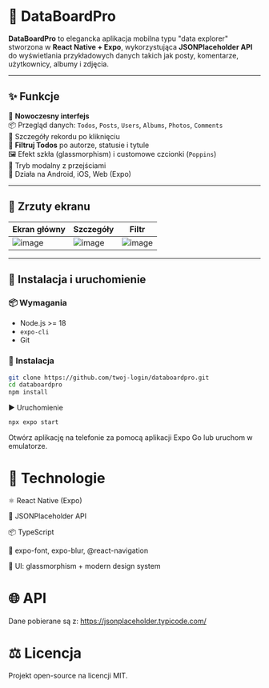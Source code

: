 # 🪪 DataBoardPro

**DataBoardPro** to elegancka aplikacja mobilna typu "data explorer" stworzona w **React Native + Expo**, wykorzystująca **JSONPlaceholder API** do wyświetlania przykładowych danych takich jak posty, komentarze, użytkownicy, albumy i zdjęcia.

---

## ✨ Funkcje

🎨 **Nowoczesny interfejs**  
📦 Przegląd danych: `Todos`, `Posts`, `Users`, `Albums`, `Photos`, `Comments`  
🧠 Szczegóły rekordu po kliknięciu  
🔎 **Filtruj Todos** po autorze, statusie i tytule  
🖼 Efekt szkła (glassmorphism) i customowe czcionki (`Poppins`)  
🌙 Tryb modalny z przejściami  
🚀 Działa na Android, iOS, Web (Expo)

---

## 📸 Zrzuty ekranu

| Ekran główny | Szczegóły | Filtr |
|-------------|-----------|--------|
| ![image](https://github.com/user-attachments/assets/117abe15-e345-4185-b6ab-36d2d7d6974e)| ![image](https://github.com/user-attachments/assets/9a7f6040-5d5b-4d12-8409-66569a22f68b) | ![image](https://github.com/user-attachments/assets/3376dbc4-a836-4378-ac31-ba0b3ffbed33) |

---

## 🚀 Instalacja i uruchomienie

### 📦 Wymagania

- Node.js >= 18
- `expo-cli`
- Git

### 🔧 Instalacja

```bash
git clone https://github.com/twoj-login/databoardpro.git
cd databoardpro
npm install
```

▶️ Uruchomienie
```bash
npx expo start
```
Otwórz aplikację na telefonie za pomocą aplikacji Expo Go lub uruchom w emulatorze.

# 🧠 Technologie
⚛️ React Native (Expo)

📡 JSONPlaceholder API

📦 TypeScript

💅 expo-font, expo-blur, @react-navigation

🎨 UI: glassmorphism + modern design system

# 🌐 API
Dane pobierane są z:
https://jsonplaceholder.typicode.com/

# ⚖️ Licencja
Projekt open-source na licencji MIT.
